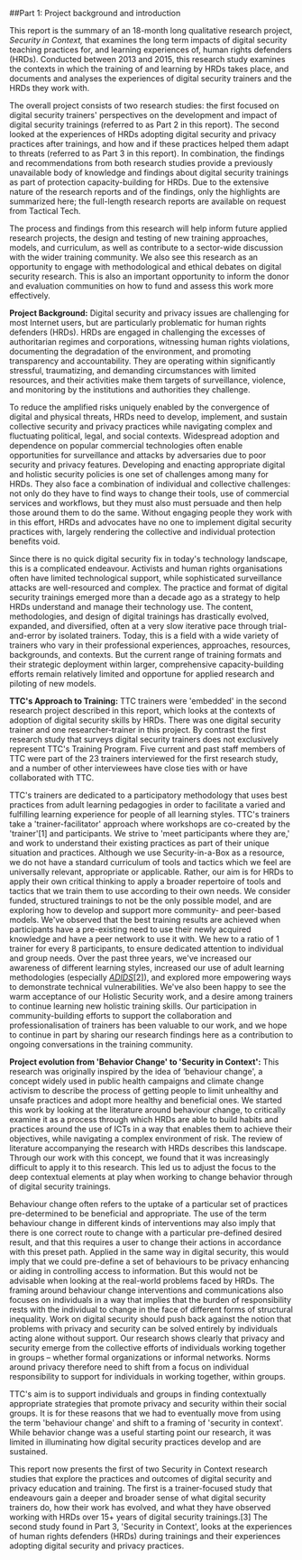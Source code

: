 ##Part 1: Project background and introduction

This report is the summary of an 18-month long qualitative research project, *Security in Context,* that examines the long term impacts of digital security teaching practices for, and learning experiences of, human rights defenders (HRDs). Conducted between 2013 and 2015, this research study examines the contexts in which the training of and learning by HRDs takes place, and documents and analyses the experiences of digital security trainers and the HRDs they work with.

The overall project consists of two research studies: the first focused on digital security trainers' perspectives on the development and impact of digital security trainings (referred to as Part 2 in this report). The second looked at the experiences of HRDs adopting digital security and privacy practices after trainings, and how and if these practices helped them adapt to threats (referred to as Part 3 in this report). In combination, the findings and recommendations from both research studies provide a previously unavailable body of knowledge and findings about digital security trainings as part of protection capacity-building for HRDs. Due to the extensive nature of the research reports and of the findings, only the highlights are summarized here; the full-length research reports are available on request from Tactical Tech.

The process and findings from this research will help inform future applied research projects, the design and testing of new training approaches, models, and curriculum, as well as contribute to a sector-wide discussion with the wider training community. We also see this research as an opportunity to engage with methodological and ethical debates on digital security research. This is also an important opportunity to inform the donor and evaluation communities on how to fund and assess this work more effectively.

**Project Background:** Digital security and privacy issues are challenging for most Internet users, but are particularly problematic for human rights defenders (HRDs). HRDs are engaged in challenging the excesses of authoritarian regimes and corporations, witnessing human rights violations, documenting the degradation of the environment, and promoting transparency and accountability. They are operating within significantly stressful, traumatizing, and demanding circumstances with limited resources, and their activities make them targets of surveillance, violence, and monitoring by the institutions and authorities they challenge.

To reduce the amplified risks uniquely enabled by the convergence of digital and physical threats, HRDs need to develop, implement, and sustain collective security and privacy practices while navigating complex and fluctuating political, legal, and social contexts. Widespread adoption and dependence on popular commercial technologies often enable opportunities for surveillance and attacks by adversaries due to poor security and privacy features. Developing and enacting appropriate digital and holistic security policies is one set of challenges among many for HRDs. They also face a combination of individual and collective challenges: not only do they have to find ways to change their tools, use of commercial services and workflows, but they must also must persuade and then help those around them to do the same. Without engaging people they work with in this effort, HRDs and advocates have no one to implement digital security practices with, largely rendering the collective and individual protection benefits void.

Since there is no quick digital security fix in today's technology landscape, this is a complicated endeavour. Activists and human rights organisations often have limited technological support, while sophisticated surveillance attacks are well-resourced and complex. The practice and format of digital security trainings emerged more than a decade ago as a strategy to help HRDs understand and manage their technology use. The content, methodologies, and design of digital trainings has drastically evolved, expanded, and diversified, often at a very slow iterative pace through trial-and-error by isolated trainers. Today, this is a field with a wide variety of trainers who vary in their professional experiences, approaches, resources, backgrounds, and contexts. But the current range of training formats and their strategic deployment within larger, comprehensive capacity-building efforts remain relatively limited and opportune for applied research and piloting of new models.

**TTC's Approach to Training:** TTC trainers were 'embedded' in the second research project described in this report, which looks at the contexts of adoption of digital security skills by HRDs. There was one digital security trainer and one researcher-trainer in this project. By contrast the first research study that surveys digital security trainers does not exclusively represent TTC's Training Program. Five current and past staff members of TTC were part of the 23 trainers interviewed for the first research study, and a number of other interviewees have close ties with or have collaborated with TTC.

TTC's trainers are dedicated to a participatory methodology that uses best practices from adult learning pedagogies in order to facilitate a varied and fulfilling learning experience for people of all learning styles. TTC's trainers take a 'trainer-facilitator' approach where workshops are co-created by the 'trainer'[1] <span id="SiC_Funder_Summary" class="anchor"></span>and participants. We strive to 'meet participants where they are,' and work to understand their existing practices as part of their unique situation and practices. Although we use Security-in-a-Box as a resource, we do not have a standard curriculum of tools and tactics which we feel are universally relevant, appropriate or applicable. Rather, our aim is for HRDs to apply their own critical thinking to apply a broader repertoire of tools and tactics that we train them to use according to their own needs. We consider funded, structured trainings to not be the only possible model, and are exploring how to develop and support more community- and peer-based models. We've observed that the best training results are achieved when participants have a pre-existing need to use their newly acquired knowledge and have a peer network to use it with. We hew to a ratio of 1 trainer for every 8 participants, to ensure dedicated attention to individual and group needs. Over the past three years, we've increased our awareness of different learning styles, increased our use of adult learning methodologies (especially [*ADIDS*](http://https://www.level-up.cc/leading-trainings/preparing-ADIDS-sessions/)[2]), and explored more empowering ways to demonstrate technical vulnerabilities. We've also been happy to see the warm acceptance of our Holistic Security work, and a desire among trainers to continue learning new holistic training skills. Our participation in community-building efforts to support the collaboration and professionalisation of trainers has been valuable to our work, and we hope to continue in part by sharing our research findings here as a contribution to ongoing conversations in the training community.

**Project evolution from 'Behavior Change' to 'Security in Context':** This research was originally inspired by the idea of ‘behaviour change', a concept widely used in public health campaigns and climate change activism to describe the process of getting people to limit unhealthy and unsafe practices and adopt more healthy and beneficial ones. We started this work by looking at the literature around behaviour change, to critically examine it as a process through which HRDs are able to build habits and practices around the use of ICTs in a way that enables them to achieve their objectives, while navigating a complex environment of risk. The review of literature accompanying the research with HRDs describes this landscape. Through our work with this concept, we found that it was increasingly difficult to apply it to this research. This led us to adjust the focus to the deep contextual elements at play when working to change behavior through of digital security trainings.

Behaviour change often refers to the uptake of a particular set of practices pre-determined to be beneficial and appropriate. The use of the term behaviour change in different kinds of interventions may also imply that there is one correct route to change with a particular pre-defined desired result, and that this requires a user to change their actions in accordance with this preset path. Applied in the same way in digital security, this would imply that we could pre-define a set of behaviours to be privacy enhancing or aiding in controlling access to information. But this would not be advisable when looking at the real-world problems faced by HRDs. The framing around behaviour change interventions and communications also focuses on individuals in a way that implies that the burden of responsibility rests with the individual to change in the face of different forms of structural inequality. Work on digital security should push back against the notion that problems with privacy and security can be solved entirely by individuals acting alone without support. Our research shows clearly that privacy and security emerge from the collective efforts of individuals working together in groups – whether formal organizations or informal networks. Norms around privacy therefore need to shift from a focus on individual responsibility to support for individuals in working together, within groups.

TTC's aim is to support individuals and groups in finding contextually appropriate strategies that promote privacy and security within their social groups. It is for these reasons that we had to eventually move from using the term 'behaviour change' and shift to a framing of 'security in context'. While behavior change was a useful starting point our research, it was limited in illuminating how digital security practices develop and are sustained.

This report now presents the first of two Security in Context research studies that explore the practices and outcomes of digital security and privacy education and training. The first is a trainer-focused study that endeavours gain a deeper and broader sense of what digital security trainers do, how their work has evolved, and what they have observed working with HRDs over 15+ years of digital security trainings.[3] The second study found in Part 3, 'Security in Context', looks at the experiences of human rights defenders (HRDs) during trainings and their experiences adopting digital security and privacy practices.
